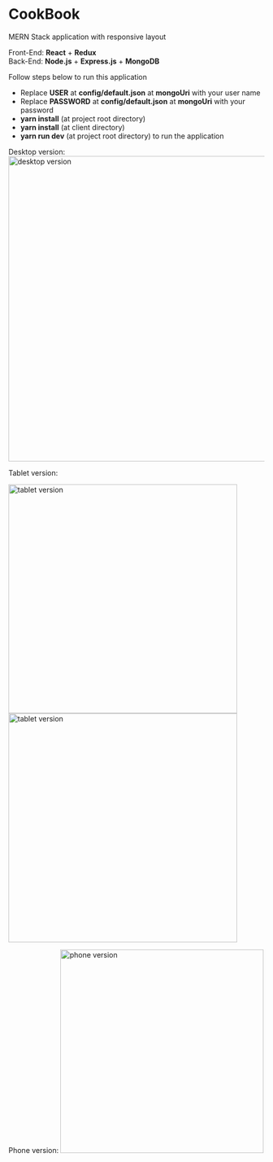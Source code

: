<h1>CookBook</h1>
MERN Stack application with responsive layout

Front-End: <b>React</b> + <b>Redux</b> </br>
Back-End: <b>Node.js</b> + <b>Express.js</b> + <b>MongoDB</b></br>

Follow steps below to run this application
<ul>
  <li>Replace <b>USER</b> at <b>config/default.json</b> at <b>mongoUri</b> with your user name</li>
  <li>Replace <b>PASSWORD</b> at <b>config/default.json</b> at <b>mongoUri</b> with your password</li>
  <li><b>yarn install</b> (at project root directory)</li>
  <li><b>yarn install</b> (at client directory)</li>
  <li><b>yarn run dev</b> (at project root directory) to run the application</li>
</ul>

Desktop version:
<img src="https://github.com/SerhiiKundys/images/blob/master/cookbook1.png" width="600" alt="desktop version" />

Tablet version:
<p float="left">
  <img src="https://github.com/SerhiiKundys/images/blob/master/tablet1.png" width="450" alt="tablet version" />
  <img src="https://github.com/SerhiiKundys/images/blob/master/tablet2.png" width="450" alt="tablet version" />
 </p>


Phone version:
<img src="https://github.com/SerhiiKundys/images/blob/master/phone.png" width="400" alt="phone version" />
